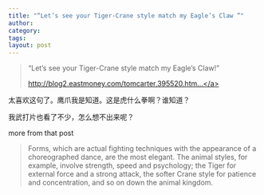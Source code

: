 ```yaml
---
title: "“Let’s see your Tiger-Crane style match my Eagle’s Claw ”"
author:
category: 
tags: 
layout: post
---
```

<blockquote>

“Let’s see your Tiger-Crane style match my Eagle’s Claw!”

<a href="http://blog2.eastmoney.com/tomcarter,395520.html">http://blog2.eastmoney.com/tomcarter,395520.htm...</a>

</blockquote>

太喜欢这句了。鹰爪我是知道。这是虎什么拳啊？谁知道？

我武打片也看了不少，怎么想不出来呢？

more from that post

<blockquote>

Forms, which are actual fighting techniques with the appearance of a choreographed dance, are the most elegant. The animal styles, for example, involve strength, speed and psychology; the Tiger for external force and a strong attack, the softer Crane style for patience and concentration, and so on down the animal kingdom.

</blockquote>

